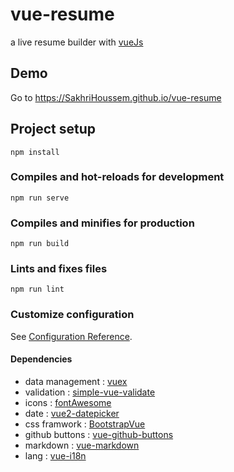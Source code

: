 # vue-resume
a live resume builder with [vueJs](http://vuejs.org)

## Demo
 Go to https://SakhriHoussem.github.io/vue-resume

## Project setup
```
npm install
```

### Compiles and hot-reloads for development
```
npm run serve
```

### Compiles and minifies for production
```
npm run build
```

### Lints and fixes files
```
npm run lint
```

### Customize configuration
See [Configuration Reference](https://cli.vuejs.org/config/).

#### Dependencies
- data management : [vuex](https://github.com/vuejs/vuex )
- validation     : [simple-vue-validate](https://github.com/semisleep/simple-vue-validator)
- icons          : [fontAwesome](https://github.com/FortAwesome/vue-fontawesome)
- date           : [vue2-datepicker](https://github.com/mengxiong10/vue2-datepicker)
- css framwork   : [BootstrapVue](https://github.com/bootstrap-vue/bootstrap-vue)
- github buttons : [vue-github-buttons](https://github.com/gluons/vue-github-buttons)
- markdown : [vue-markdown](https://github.com/miaolz123/vue-markdown)
- lang : [vue-i18n](https://github.com/kazupon/vue-i18n)
